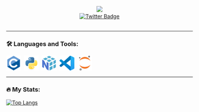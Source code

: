 <div id="header" align="center">
  <img src="https://media.tenor.com/OiEJht3qg-EAAAAi/takodachi-ina.gif" width="200"/>
</div>
<div id="badges" align="center">
  <a href="https://twitter.com/takoemio">
    <img src="https://img.shields.io/badge/Twitter-blue?style=for-the-badge&logo=twitter&logoColor=white" alt="Twitter Badge"/>
  </a>
</div>
<div id="badges" align="center">
  <img src="https://komarev.com/ghpvc/?username=Boemio&style=flat-square&color=blue" alt=""/>
</div>

---

### :hammer_and_wrench: **Languages and Tools:**

<div>
  <img src="https://github.com/devicons/devicon/blob/master/icons/c/c-original.svg" title="C" alt="C" width="40" height="40"/>&nbsp;
  <img src="https://github.com/devicons/devicon/blob/master/icons/python/python-original.svg" title="Python" alt="Python" width="40" height="40"/>&nbsp;
  <img src="https://github.com/devicons/devicon/blob/master/icons/numpy/numpy-original.svg" title="Numpy" alt="Numpy" width="40" height="40"/>&nbsp;
  <img src="https://github.com/devicons/devicon/blob/master/icons/vscode/vscode-original.svg" title="vscode" alt="vscode" width="40" height="40"/>&nbsp;
  <img src="https://github.com/devicons/devicon/blob/master/icons/jupyter/jupyter-original.svg" title="Jupyter" alt="Jupyter" width="40" height="40"/>&nbsp;
</div>

---

### :fire: **My Stats:**
[![Top Langs](https://github-readme-stats.vercel.app/api/top-langs/?username=Boemio&layout=compact&theme=vision-friendly-dark)](https://github.com/anuraghazra/github-readme-stats)
